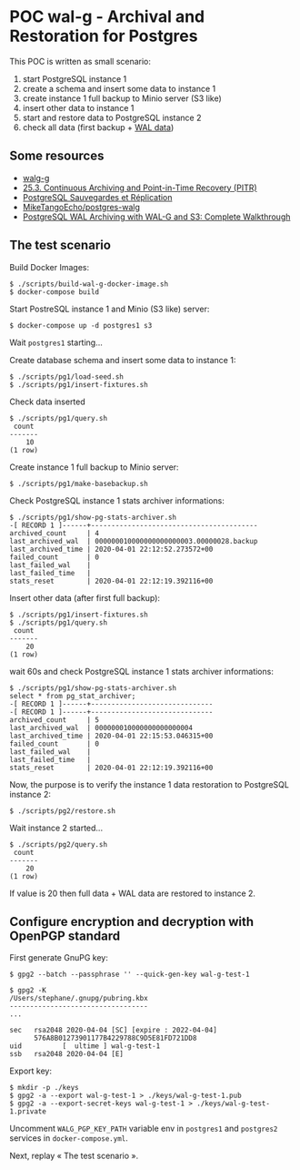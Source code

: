 # POC wal-g - Archival and Restoration for Postgres

This POC is written as small scenario:

1. start PostgreSQL instance 1
2. create a schema and insert some data to instance 1
3. create instance 1 full backup to Minio server (S3 like)
4. insert other data to instance 1
5. start and restore data to PostgreSQL instance 2
6. check all data (first backup + [WAL data](https://www.postgresql.org/docs/12/wal-intro.html))

## Some resources

- [walg-g](https://github.com/wal-g/wal-g)
- [25.3. Continuous Archiving and Point-in-Time Recovery (PITR)](https://www.postgresql.org/docs/12/continuous-archiving.html#BACKUP-PITR-RECOVERY)
- [PostgreSQL Sauvegardes et Réplication](https://public.dalibo.com/exports/formation/manuels/formations/dba3/dba3.handout.html)
- [MikeTangoEcho/postgres-walg](https://github.com/MikeTangoEcho/postgres-walg)
- [PostgreSQL WAL Archiving with WAL-G and S3: Complete Walkthrough](https://www.fusionbox.com/blog/detail/postgresql-wal-archiving-with-wal-g-and-s3-complete-walkthrough/644/)

## The test scenario

Build Docker Images:

```
$ ./scripts/build-wal-g-docker-image.sh
$ docker-compose build
```

Start PostreSQL instance 1 and Minio (S3 like) server:

```
$ docker-compose up -d postgres1 s3
```

Wait `postgres1` starting…

Create database schema and insert some data to instance 1:

```
$ ./scripts/pg1/load-seed.sh
$ ./scripts/pg1/insert-fixtures.sh
```

Check data inserted

```
$ ./scripts/pg1/query.sh
 count
-------
    10
(1 row)
```

Create instance 1 full backup to Minio server:

```
$ ./scripts/pg1/make-basebackup.sh
```

Check PostgreSQL instance 1 stats archiver informations:

```
$ ./scripts/pg1/show-pg-stats-archiver.sh
-[ RECORD 1 ]------+-----------------------------------------
archived_count     | 4
last_archived_wal  | 000000010000000000000003.00000028.backup
last_archived_time | 2020-04-01 22:12:52.273572+00
failed_count       | 0
last_failed_wal    |
last_failed_time   |
stats_reset        | 2020-04-01 22:12:19.392116+00
```

Insert other data (after first full backup):

```
$ ./scripts/pg1/insert-fixtures.sh
$ ./scripts/pg1/query.sh
 count
-------
    20
(1 row)
```

wait 60s and check PostgreSQL instance 1 stats archiver informations:

```
$ ./scripts/pg1/show-pg-stats-archiver.sh
select * from pg_stat_archiver;
-[ RECORD 1 ]------+------------------------------
-[ RECORD 1 ]------+------------------------------
archived_count     | 5
last_archived_wal  | 000000010000000000000004
last_archived_time | 2020-04-01 22:15:53.046315+00
failed_count       | 0
last_failed_wal    |
last_failed_time   |
stats_reset        | 2020-04-01 22:12:19.392116+00
```

Now, the purpose is to verify the instance 1 data restoration to PostgreSQL instance 2:

```
$ ./scripts/pg2/restore.sh
```

Wait instance 2 started...

```
$ ./scripts/pg2/query.sh
 count
-------
    20
(1 row)
```

If value is 20 then full data + WAL data are restored to instance 2.

## Configure encryption and decryption with OpenPGP standard

First generate GnuPG key:

```
$ gpg2 --batch --passphrase '' --quick-gen-key wal-g-test-1
```

```
$ gpg2 -K
/Users/stephane/.gnupg/pubring.kbx
----------------------------------
...

sec   rsa2048 2020-04-04 [SC] [expire : 2022-04-04]
      576A8B01273901177B4229788C9D5E81FD721DD8
uid          [  ultime ] wal-g-test-1
ssb   rsa2048 2020-04-04 [E]
```

Export key:

```
$ mkdir -p ./keys
$ gpg2 -a --export wal-g-test-1 > ./keys/wal-g-test-1.pub
$ gpg2 -a --export-secret-keys wal-g-test-1 > ./keys/wal-g-test-1.private
```

Uncomment `WALG_PGP_KEY_PATH` variable env in `postgres1` and `postgres2` services in `docker-compose.yml`.

Next, replay « The test scenario ».